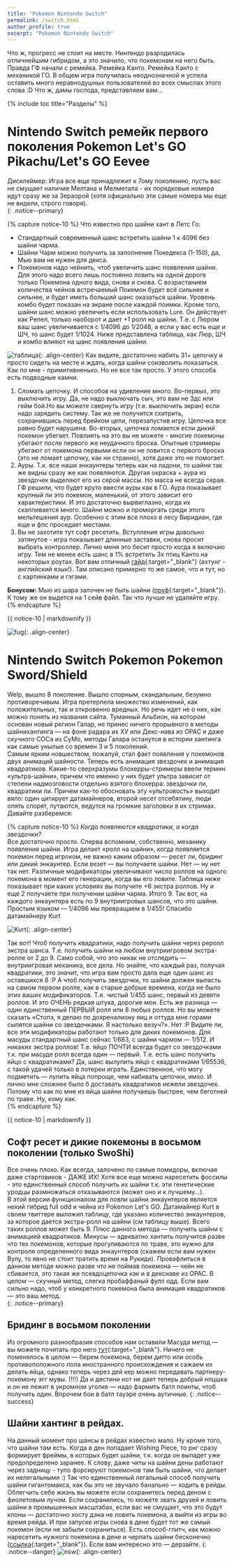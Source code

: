 ```yaml
---
title: "Pokemon Nintendo Switch"
permalink: /switch.html
author_profile: true
excerpt: "Pokemon Nintendo Switch"
---
```

Что ж, прогресс не стоит на месте. Нинтендо разродилась отличнейшим гибридом, а это значило, что покемонам на него быть. Правда ГФ начали с ремейка. Ремейка Канто. Ремейка Канто с механикой ГО. В общем игра получилась неоднозначной и успела оставить много неравнодушных пользователей во всех смыслах этого слова :D Что ж, дамы  господа, представляем вам... 

{% include toc title="Разделы" %}

# Nintendo Switch ремейк первого поколения Pokemon Let's GO Pikachu/Let's GO Eevee 

Дисклеймер: Игра все еще принадлежит к 7ому поколению, пусть вас не смущает наличие Мелтана и Мелметала - их порядковые номера идут сразу же за Зераорой (хотя официально эти самые номера мы еще не видели, строго говоря).<br>
{: .notice--primary}

{% capture notice-10 %}
Что известно про шайни хант в Летс Го:<br>
* Стандартный современный шанс встретить шайни 1 к 4096 без шайни чарма.<br>
* Шайни Чарм можно получить за заполнение Покедекса (1-150), да, Мью вам не нужен для декса.<br>
* Покемонов надо чейнить, чтоб увеличить шанс появления шайни. Для этого надо всего лишь постоянно ловить на одной дороге только Покемона одного вида, снова и снова. С возрастанием количества чейнов встречаемый Покемон будет всё сильнее и сильнее, и будет иметь больший шанс оказаться шайни. Уровень комбо будет показан на экране после каждой поимки. Кроме того, шайни шанс можно увеличить если использовать Lure. Он действует как Репел, только наоборот и дает +1 ролл на шайни. Т.е. с Люром ваш шанс увеличивается с 1/4096 до 1/2048, а если у вас есть еще и ШЧ, то шанс будет 1/1024. Ниже представлена таблица, как Люр, ШЧ и комбо влияют на шанс появления шайни.<br>

![таблица](images\inserts\chrome_2018-12-31_19-27-46.png){: .align-center} 
Как видите, достаточно набить 31+ цепочку и просто сидеть на месте и ждать, когда шайни соизволить показаться. Как по мне - примитивненько. Но не все так просто. У этого способа есть подводные камни.<br>
1) Сломать цепочку. И способов на удивление много. Во-первых, это выключить игру. Да, не надо выключать сыч, это вам не 3дс или гейм бой.Но вы можете свернуть игру (т.е. выключить экран) если надо зарядить систему. Так же не получится схитрить, сохранившись перед брейком цепи, перезапустив игру. Цепочка все равно будет нарушена. Во-вторых, цепочка ломается если дикий покемон убегает. Повлиять на это вы не можете - многие покемоны убегают после первого же неудачного броска. Опытные стримеры убегают от покемона первыми если он не ловится с первого броска (это не ломает цепочку, как ни странно), хотя даже это не помогает.
2) Ауры. Т.к. все наши энкаунтеры теперь как на ладони, то шайни так же видны сразу же как появляются. Другая окраска + аура из звездочек выделяют его из серой массы. Но масса не всегда серая. ГФ решили, что будет круто ввести ауры как в ГО. Аура показывает крупный ли это покемон, маленький, от этого зависит его характеристики. И это достаточно вырвиглазно, когда их скапливается много. Шайни можно и проморгать среди этого мельтешения аур. Особенно с этим все плохо в лесу Виридиан, где еще и фпс проседает местами.
3) Вы не захотите тут софт ресетить. Вступление игры довольно затянутое - игра показывает длинные заставки, снова просит выбрать контроллер. Лично меня это бесит просто когда я включаю игру. Тем не менее есть шанс в 1% встретить 3х птиц Канто на некоторых роутах. 
Вот вам отличный [гайд](https://youtu.be/Ci9GyBlDyE0){:target="_blank"} (ахтунг - английский язык!). Там описано примерно то же самое, что и тут, но с картинками и гэгами. 

**Бонусом:** Мью из шара залочен не быть шайни ([пруф](https://vk.com/shinypokes?w=wall-116689294_22813%2Fall){:target="_blank"}). К тому же он выдется на 1 сейв файл. Так что лучше не удаляйте игру. 
{% endcapture %}
<div class="notice--info">{{ notice-10 | markdownify }}</div>

![fug](images\inserts\pokemon-lets-go-art_u7nj.png){: .align-center}<br>



# Nintendo Switch Pokemon Pokemon Sword/Shield
Welp, вышло 8 поколение. Вышло спорным, скандальным, безумно противоречивым. Игра претерпела множество изменений, как положительных, так и откровенно вредных. Но речь идет не о них, как можно понять из названия сайта. Туманный Альбион, на котором основан новый регион Галар, не принес ничего прорывного в методы шайнихантинга — на фоне радара их ХУ или Декс-нава из ОРАС и даже скучного СОСа из СуМо, методы Галара останутся в истории хантинга как самые унылые со времен 3 и 5 поколений.<br>
Самым ярким новшеством, пожалуй, стал факт появления у покемонов двух анимаций шайности. Теперь есть анимация звездочек и анимация квадратиков. Какие-то сверхразумы блохерры-стримеры ввели термин «ультра-шайни», причем что именно у них будет ультра зависит от степени надмозговости отдельно взятого блохерра: звездочки ли, квадратики ли. Причем как-то обосновать эту «ультровость» выходит вяло: один цитирует датамайнеров, второй несет отсебятину, люди опять спорят, путаются, ведутся на громкие заголовки в их стримах. Давайте разберемся:<br>

{% capture notice-10 %}
*Когда появляются квадратики, а когда звездочки?*<br>
Все достаточно просто. Сперва вспомним, собственно, механику появления шайни. Игра делает «ролл на шайни», когда появляется покемон перед игроком, не важно каким образом — ресет ли, бридинг или дикий энкаунтер. Если везет — вы получаете шайни. Нет — ну нет так нет. Различные модификаторы увеличивают число роллов на одного покемона в момент его генерации, когда вы его ловите. Таблица ниже показывает при каких условиях вы получите +6 экстра роллов. Ну и еще 2 получаете при получении шайни чарма. Итого 9. Так вот, на каждого энкаунтера есть по 9 внутриигровых шансов, что это шайни. Простым языком — 1/4096 мы превращаем в 1/455! Спасибо датамайнеру Kurt<br>

![Kurt](images\inserts\wNnEE9exT30.jpg){: .align-center}

Так вот! Чтоб получить квадратики, надо получить шайни через реролл экстра шанса. Т.е. получить шайни на любом внутриигровом экстра-ролле от 2 до 9. Само собой, что это никак не отследить — внутриигровая механика, все дела. Но знайте, что каждый раз, получая квадратики, это значит, что игра вам просто дала еще один шанс из оставшихся 8 :Р
А чтоб получить звездочки, то шайни должен выпасть на самом первом ролле, как в старые добрые времена, когда не было этих ваших модификаторов. Т.е. чистый 1/455 шанс, первый из девяти роллов. И это ОЧЕНЬ редкая штука, дорогие мои. Есть же разница — один единственный ПЕРВЫЙ ролл или 8 любых роллов.
Но вы можете сказать «Стопэ, я делаю по дохреналиону яиц и оттуда мне горами сыпятся шайни со звездочками. Я настолько везуч?». Нет :Р Видите ли, все эти модификаторы работают только для диких покемонов. Для масуды стандартный шанс сейчас 1/683, с шайни чармом — 1/512. И никаких экстра роллов! Т.е. яйцо ПОЧТИ всегда будет со звездочками т.к. при масуде ролл всегда один — первый.
Т.е. есть шанс получить яйцо с квадратиками? Да, шанс вылупить яйцо с квадратиками 1/65536, с такой удачей только в лотереи играть.
Единственное, что могу подметить — лупить яйца попроще, чем набивать цепочки, имхо. И лично мне сложнее было б доставать квадратиков нежели звездочек. Потому что как по мне из яйца шайни получаешь быстрее, чем беготней по траве. Ну, кому как.<br>
{% endcapture %}
<div class="notice--warning">{{ notice-10 | markdownify }}</div>

## Софт ресет и дикие покемоны в восьмом поколении (только SwoShi)

Все очень плохо. Как всегда, залочено по самые помидоры, включая даже стартовиков - ДАЖЕ ИХ! Хотя все еще можно наресетить фоссилы - это единственный способ получить их шайни т.к. эти генетические уродцы размножаться отказываются (может оно и к лучшему...).<br>
В этой версии функционалом для ловли шайни энкаунтеров является некий гибрид full odd и чейна из Pokemon Let's GO. Датамайнер Kurt в своем твиттере выложил таблицу, где указано количество энкаунтеров, за которое дается экстра-ролл на шайни (см таблицу выше). Всего таких роллов может быть 9. Плюс данного метода — получить шайни с анимацией квадратиков. Минусы — адекватно хантить получится разве что тех покемонов, которые прогуливаются по траве, это нужно для контроля определенного вида энкаунтеров (скажем если вам нужен Вулу, то явно не стоит тратить время на Рукиди). Провафлиться в данном методе можно разве что не поймав покемона — чейн не сбивается, это такая же псевдоцепочка как и в декснаве из ОРАС. В целом — скучный метод, слегка пробаффаный фулл одд. Если вам сильно надо, чтоб у конкретного покемона была анимация квадратиков — это ваш метод.<br>
 {: .notice--primary}
 
## Бридинг в восьмом поколении

Из огромного разнообразия способов нам оставили Масуда метод — вы можете почитать про него [тут](files/XY_guide_breed.pdf){:target="_blank"}. Ничего не поменялось в целом — берем покемона, берем дитто или особь противоположного пола иностранного происхождения и сажаем их делать яйца, однако теперь через дей кер можно передавать партнеру-покемону эгг мувы. (!!!) Да и дестини нот не дает теперь добрый нпцшка и он не лежит в укромном уголке — надо фармить батл поинты, чтоб получить один. Впрочем бои в батл тауэре очень аутичные.
{: .notice--success}

## Шайни хантинг в рейдах.
На данный момент про шансы в рейдах известно мало. Ну кроме того, что шайни там есть. Когда в ден попадает Wishing Piece, то рнг сразу формирует фреймы, в которых будет шайни, т.к. когда он выпадет уже предопределено заранее. К слову, даже читы на шайни дены работают через задницу - тупо форсируют покемонов там быть шайни, что делает их нелегальными :) Так что единственный легальный способ получить шайни гигантомакса, как бы это не звучало банально — ходить в рейды. Облегчить себе жизнь вы можете если сохранитесь перед деном с фиолетовым лучом. Если сохранились, то можете звать друзей и ловить шайни в промышенных масштабах, если вас не смущает, что это будут клоны — достаточно хосту дэна не ловить покемона, а выйти из игры во время рейда. И при запуске игры снова в дене будет тот же самый покемон (если не забыли сохраниться). Есть способ-глитч, как можно наресетить нужного покемона в дене и черпать шайни бесконечно ([ссылка](https://shiny.customfw.xyz/rngabuse#rng-%D0%B8%D0%B3%D1%80-%D0%B8%D0%B3%D1%80-%D1%81%D0%B5%D0%B4%D1%8C%D0%BC%D0%BE%D0%B3%D0%BE-%D0%BF%D0%BE%D0%BA%D0%BE%D0%BB%D0%B5%D0%BD%D0%B8%D1%8F){:target="_blank"}).
Если вам интересно это — дерзайте.
{: .notice--danger}
![nsw](images\inserts\ddljjxa-c2fe138b-62a5-41d7-b1bf-7ec07148e141.png){: .align-center}<br>
